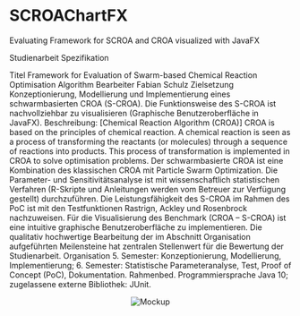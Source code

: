 # SCROAChartFX

Evaluating Framework for SCROA and CROA visualized with JavaFX


Studienarbeit
Spezifikation

Titel	Framework
for Evaluation of Swarm-based Chemical Reaction Optimisation Algorithm
Bearbeiter	Fabian Schulz
Zielsetzung	Konzeptionierung, Modellierung und Implementierung eines schwarmbasierten CROA (S-CROA). Die Funktionsweise des S-CROA ist nachvollziehbar zu visualisieren (Graphische Benutzeroberfläche in JavaFX).
Beschreibung:
[Chemical Reaction Algorithm (CROA)] CROA is based on the principles of chemical reaction. A chemical reaction is seen as a process of transforming the reactants (or molecules) through a sequence of reactions into products. This process of transformation is implemented in CROA to solve optimisation problems. Der schwarmbasierte CROA ist eine Kombination des klassischen CROA mit Particle Swarm Optimization. Die Parameter- und Sensitivitätsanalyse ist mit wissenschaftlich statistischen Verfahren (R-Skripte und Anleitungen werden vom Betreuer zur Verfügung gestellt) durchzuführen. Die Leistungsfähigkeit des S-CROA im Rahmen des PoC ist mit den Testfunktionen Rastrign, Ackley und Rosenbrock nachzuweisen. Für die Visualisierung des Benchmark (CROA – S-CROA) ist eine intuitive graphische Benutzeroberfläche zu implementieren. Die qualitativ hochwertige Bearbeitung der im Abschnitt Organisation aufgeführten Meilensteine hat zentralen Stellenwert für die Bewertung der Studienarbeit.
Organisation	5. Semester: Konzeptionierung, Modellierung, Implementierung;
6. Semester: Statistische Parameteranalyse, Test,
                       Proof of Concept (PoC), Dokumentation.
Rahmenbed.	Programmiersprache Java 10; zugelassene externe Bibliothek: JUnit.

<p align="center">
  <img src="https://github.com/captainblubb/SCROAChartFX/blob/master/resources/GUIMockup.png" alt="Mockup">
</p>
